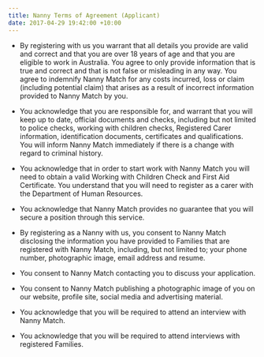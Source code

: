 ```yaml
---
title: Nanny Terms of Agreement (Applicant)
date: 2017-04-29 19:42:00 +10:00
---
```


* By registering with us you warrant that all details you provide are valid and correct and that you are over 18 years of age and that you are eligible to work in Australia. You agree to only provide information that is true and correct and that is not false or misleading in any way. You agree to indemnify Nanny Match for any costs incurred, loss or claim (including potential claim) that arises as a result of incorrect information provided to Nanny Match by you.

* You acknowledge that you are responsible for, and warrant that you will keep up to date, official documents and checks, including but not limited to police checks, working with children checks, Registered Carer information, identification documents, certificates and qualifications. You will inform Nanny Match immediately if there is a change with regard to criminal history.

* You acknowledge that in order to start work with Nanny Match you will need to obtain a valid Working with Children Check and First Aid Certificate. You understand that you will need to register as a carer with the Department of Human Resources.  

* You acknowledge that Nanny Match provides no guarantee that you will secure a position through this service.

* By registering as a Nanny with us, you consent to Nanny Match disclosing the information you have provided to Families that are registered with Nanny Match, including, but not limited to; your phone number, photographic image, email address and resume.  

* You consent to Nanny Match contacting you to discuss your application.

* You consent to Nanny Match publishing a photographic image of you on our website, profile site, social media and advertising material.

* You acknowledge that you will be required to attend an interview with Nanny Match. 

* You acknowledge that you will be required to attend interviews with registered Families.